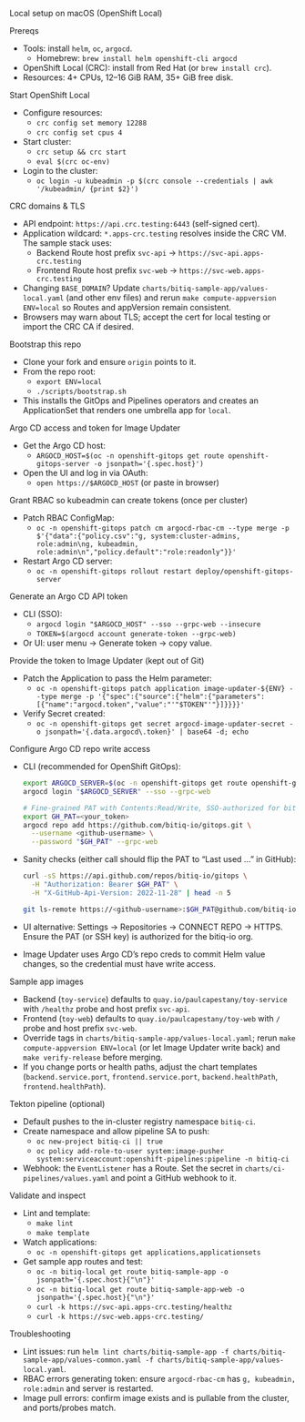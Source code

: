 Local setup on macOS (OpenShift Local)

Prereqs
- Tools: install `helm`, `oc`, `argocd`.
  - Homebrew: `brew install helm openshift-cli argocd`
- OpenShift Local (CRC): install from Red Hat (or `brew install crc`).
- Resources: 4+ CPUs, 12–16 GiB RAM, 35+ GiB free disk.

Start OpenShift Local
- Configure resources:
  - `crc config set memory 12288`
  - `crc config set cpus 4`
- Start cluster:
  - `crc setup && crc start`
  - `eval $(crc oc-env)`
- Login to the cluster:
  - `oc login -u kubeadmin -p $(crc console --credentials | awk '/kubeadmin/ {print $2}')`

CRC domains & TLS
- API endpoint: `https://api.crc.testing:6443` (self-signed cert).
- Application wildcard: `*.apps-crc.testing` resolves inside the CRC VM. The sample stack uses:
  - Backend Route host prefix `svc-api` → `https://svc-api.apps-crc.testing`
  - Frontend Route host prefix `svc-web` → `https://svc-web.apps-crc.testing`
- Changing `BASE_DOMAIN`? Update `charts/bitiq-sample-app/values-local.yaml` (and other env files) and rerun `make compute-appversion ENV=local` so Routes and appVersion remain consistent.
- Browsers may warn about TLS; accept the cert for local testing or import the CRC CA if desired.

Bootstrap this repo
- Clone your fork and ensure `origin` points to it.
- From the repo root:
  - `export ENV=local`
  - `./scripts/bootstrap.sh`
- This installs the GitOps and Pipelines operators and creates an ApplicationSet that renders one umbrella app for `local`.

Argo CD access and token for Image Updater
- Get the Argo CD host:
  - `ARGOCD_HOST=$(oc -n openshift-gitops get route openshift-gitops-server -o jsonpath='{.spec.host}')`
- Open the UI and log in via OAuth:
  - `open https://$ARGOCD_HOST` (or paste in browser)

Grant RBAC so kubeadmin can create tokens (once per cluster)
- Patch RBAC ConfigMap:
  - `oc -n openshift-gitops patch cm argocd-rbac-cm --type merge -p $'{"data":{"policy.csv":"g, system:cluster-admins, role:admin\ng, kubeadmin, role:admin\n","policy.default":"role:readonly"}}'`
- Restart Argo CD server:
  - `oc -n openshift-gitops rollout restart deploy/openshift-gitops-server`

Generate an Argo CD API token
- CLI (SSO):
  - `argocd login "$ARGOCD_HOST" --sso --grpc-web --insecure`
  - `TOKEN=$(argocd account generate-token --grpc-web)`
- Or UI: user menu → Generate token → copy value.

Provide the token to Image Updater (kept out of Git)
- Patch the Application to pass the Helm parameter:
  - `oc -n openshift-gitops patch application image-updater-${ENV} --type merge -p '{"spec":{"source":{"helm":{"parameters":[{"name":"argocd.token","value":"'"$TOKEN"'"}]}}}}'`
- Verify Secret created:
  - `oc -n openshift-gitops get secret argocd-image-updater-secret -o jsonpath='{.data.argocd\.token}' | base64 -d; echo`

Configure Argo CD repo write access
- CLI (recommended for OpenShift GitOps):

  ```bash
  export ARGOCD_SERVER=$(oc -n openshift-gitops get route openshift-gitops-server -o jsonpath='{.spec.host}')
  argocd login "$ARGOCD_SERVER" --sso --grpc-web

  # Fine-grained PAT with Contents:Read/Write, SSO-authorized for bitiq-io org
  export GH_PAT=<your_token>
  argocd repo add https://github.com/bitiq-io/gitops.git \
    --username <github-username> \
    --password "$GH_PAT" --grpc-web
  ```

- Sanity checks (either call should flip the PAT to “Last used …” in GitHub):

  ```bash
  curl -sS https://api.github.com/repos/bitiq-io/gitops \
    -H "Authorization: Bearer $GH_PAT" \
    -H "X-GitHub-Api-Version: 2022-11-28" | head -n 5

  git ls-remote https://<github-username>:$GH_PAT@github.com/bitiq-io/gitops.git | head
  ```

- UI alternative: Settings → Repositories → CONNECT REPO → HTTPS. Ensure the PAT (or SSH key) is authorized for the bitiq-io org.
- Image Updater uses Argo CD’s repo creds to commit Helm value changes, so the credential must have write access.

Sample app images
- Backend (`toy-service`) defaults to `quay.io/paulcapestany/toy-service` with `/healthz` probe and host prefix `svc-api`.
- Frontend (`toy-web`) defaults to `quay.io/paulcapestany/toy-web` with `/` probe and host prefix `svc-web`.
- Override tags in `charts/bitiq-sample-app/values-local.yaml`; rerun `make compute-appversion ENV=local` (or let Image Updater write back) and `make verify-release` before merging.
- If you change ports or health paths, adjust the chart templates (`backend.service.port`, `frontend.service.port`, `backend.healthPath`, `frontend.healthPath`).

Tekton pipeline (optional)
- Default pushes to the in-cluster registry namespace `bitiq-ci`.
- Create namespace and allow pipeline SA to push:
  - `oc new-project bitiq-ci || true`
  - `oc policy add-role-to-user system:image-pusher system:serviceaccount:openshift-pipelines:pipeline -n bitiq-ci`
- Webhook: the `EventListener` has a Route. Set the secret in `charts/ci-pipelines/values.yaml` and point a GitHub webhook to it.

Validate and inspect
- Lint and template:
  - `make lint`
  - `make template`
- Watch applications:
  - `oc -n openshift-gitops get applications,applicationsets`
- Get sample app routes and test:
  - `oc -n bitiq-local get route bitiq-sample-app -o jsonpath='{.spec.host}{"\n"}'`
  - `oc -n bitiq-local get route bitiq-sample-app-web -o jsonpath='{.spec.host}{"\n"}'`
  - `curl -k https://svc-api.apps-crc.testing/healthz`
  - `curl -k https://svc-web.apps-crc.testing/`

Troubleshooting
- Lint issues: run `helm lint charts/bitiq-sample-app -f charts/bitiq-sample-app/values-common.yaml -f charts/bitiq-sample-app/values-local.yaml`.
- RBAC errors generating token: ensure `argocd-rbac-cm` has `g, kubeadmin, role:admin` and server is restarted.
- Image pull errors: confirm image exists and is pullable from the cluster, and ports/probes match.
